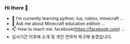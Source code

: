 ### Hi there 👋

<!--
**brendy/brendy** is a ✨ _special_ ✨ repository because its `README.md` (this file) appears on your GitHub profile.

Here are some ideas to get you started:

- 🔭 I’m currently working on ...
- 👯 I’m looking to collaborate on ...
- 🤔 I’m looking for help with ...
- 😄 Pronouns: ...
- ⚡ Fun fact: ...
-->

- 🌱  I’m currently learning python, lua, roblox, minecraft ...
- 💬  Ask me about Minecraft education edition ...
- 📫  How to reach me: facebook(https://facebook.com) ...
- <span style="#0969DA">심사기간 이후에 소개 및 개인 연락처 복구해 놓겠습니다.</span>
